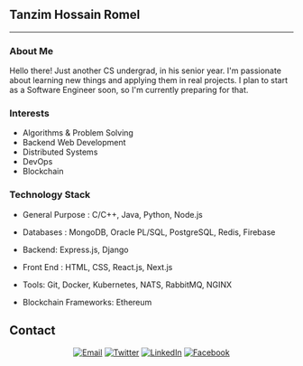 ## Tanzim Hossain Romel ##
---

### About Me

Hello there! Just another CS undergrad, in his senior year. I'm passionate about learning new things and applying them in real projects. I plan to start as a Software Engineer soon, so I'm currently preparing for that.

### Interests
- Algorithms & Problem Solving
- Backend Web Development
- Distributed Systems
- DevOps
- Blockchain


### Technology Stack ###
- General Purpose : 
   C/C++, Java, Python, Node.js

- Databases : 
   MongoDB, Oracle PL/SQL, PostgreSQL, Redis, Firebase

- Backend:
   Express.js, Django
   
- Front End : 
  HTML, CSS, React.js, Next.js

- Tools:
   Git, Docker, Kubernetes, NATS, RabbitMQ, NGINX
   
- Blockchain Frameworks:
   Ethereum
   
  
  

## Contact ##
<p align="center">
<a href="mailto:romel.rcs@gmail.com"><img alt="Email" src="https://img.shields.io/badge/Gmail-romel.rcs@gmail.com-red?style=flat&logo=gmail"></a>
<a href="https://twitter.com/RomelRcs"><img alt="Twitter" src="https://img.shields.io/badge/Twitter-Tanzim Hossain Romel-blue?style=flat&logo=twitter"></a>
<a href="https://www.linkedin.com/in/r0m3l/"><img alt="LinkedIn" src="https://img.shields.io/badge/LinkedIn-Tanzim Hossain Romel-blue?style=flat&logo=linkedin"></a>
<a href="https://www.facebook.com/romel.buetcse17/"><img alt="Facebook" src="https://img.shields.io/badge/Facebook-Tanzim Hossain Romel-blue?style=flat&logo=facebook"></a>
</p>
